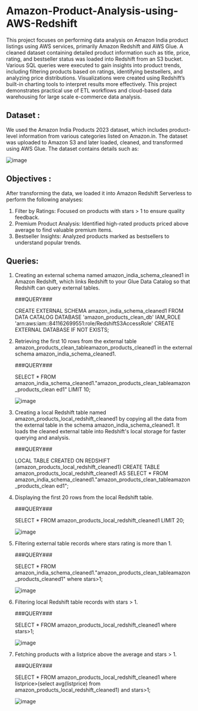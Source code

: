 # Amazon-Product-Analysis-using-AWS-Redshift
This project focuses on performing data analysis on Amazon India product listings using AWS 
services, primarily Amazon Redshift and AWS Glue. A cleaned dataset containing detailed product 
information such as title, price, rating, and bestseller status was loaded into Redshift from an S3 
bucket. Various SQL queries were executed to gain insights into product trends, including filtering 
products based on ratings, identifying bestsellers, and analyzing price distributions. Visualizations 
were created using Redshift’s built-in charting tools to interpret results more effectively. This 
project demonstrates practical use of ETL workflows and cloud-based data warehousing for large
scale e-commerce data analysis.

## Dataset : 
We used the Amazon India Products 2023 dataset, which includes product-level information 
from various categories listed on Amazon.in. The dataset was uploaded to Amazon S3 and later 
loaded, cleaned, and transformed using AWS Glue. The dataset contains details such as: 

![image](https://github.com/user-attachments/assets/052bd14c-c5a9-481e-b66b-0cb9949c1ece)

## Objectives : 
After transforming the data, we loaded it into Amazon Redshift Serverless to perform the 
following analyses: 
1. Filter by Ratings: Focused on products with stars > 1 to ensure quality feedback. 
2. Premium Product Analysis: Identified high-rated products priced above average to find 
valuable premium items. 
3. Bestseller Insights: Analyzed products marked as bestsellers to understand popular trends.

## Queries: 
1. Creating an external schema named amazon_india_schema_cleaned1 in Amazon Redshift, which links Redshift to your Glue Data Catalog so that Redshift can query external tables.
   
   ###QUERY### 

   CREATE EXTERNAL SCHEMA amazon_india_schema_cleaned1 
   FROM DATA CATALOG 
   DATABASE 'amazon_products_clean_db' 
   IAM_ROLE 'arn:aws:iam::841162699551:role/RedshiftS3AccessRole' 
   CREATE EXTERNAL DATABASE IF NOT EXISTS; 


2. Retrieving the first 10 rows from the external table amazon_products_clean_tableamazon_products_cleaned1 in the external schema amazon_india_schema_cleaned1.
   
   ###QUERY###
   
   SELECT * FROM 
   amazon_india_schema_cleaned1."amazon_products_clean_tableamazon_products_clean
   ed1" LIMIT 10;
   
   ![image](https://github.com/user-attachments/assets/b98ad691-ca02-4ef9-8eed-15d7d992b1df)


3. Creating a local Redshift table named amazon_products_local_redshift_cleaned1 by copying all the data from the external table in the schema amazon_india_schema_cleaned1. It loads the cleaned external table into Redshift's local storage for faster querying and analysis.
   
   ###QUERY###
   
   LOCAL TABLE CREATED ON REDSHIFT 
   (amazon_products_local_redshift_cleaned1) 
   CREATE TABLE amazon_products_local_redshift_cleaned1 AS 
   SELECT * FROM 
   amazon_india_schema_cleaned1."amazon_products_clean_tableamazon_products_clean
   ed1";


4. Displaying the first 20 rows from the local Redshift table.
   
   ###QUERY###
   
   SELECT * FROM amazon_products_local_redshift_cleaned1 LIMIT 20;

   ![image](https://github.com/user-attachments/assets/4a453efe-4911-4860-917d-4952dc24347d)


5. Filtering external table records where stars rating is more than 1.
   
   ###QUERY###
   
   SELECT * FROM  amazon_india_schema_cleaned1."amazon_products_clean_tableamazon_products_cleaned1" where stars>1;

   ![image](https://github.com/user-attachments/assets/a4e67e2e-0e98-46e6-bf1f-83cab4e717c2)


6. Filtering local Redshift table records with stars > 1.
   
   ###QUERY###
   
   SELECT * FROM amazon_products_local_redshift_cleaned1 where stars>1;

    ![image](https://github.com/user-attachments/assets/d841de4d-7e20-4055-9fbd-7917df618313)


7. Fetching products with a listprice above the average and stars > 1.
   
   ###QUERY###
   
   SELECT * FROM amazon_products_local_redshift_cleaned1 where listprice>(select avg(listprice) from amazon_products_local_redshift_cleaned1) and stars>1;

   ![image](https://github.com/user-attachments/assets/36d1645c-6534-4989-ae00-784fd3f23c0a)



